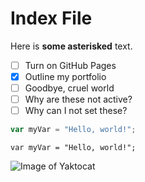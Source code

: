 # Index File
Here is **some asterisked** text.

- [ ]  Turn on GitHub Pages
- [x]  Outline my portfolio
- [ ]  Goodbye, cruel world
- [ ]  Why are these not active?
- [ ]  Why can I not set these?

``` javascript
var myVar = "Hello, world!";
```
```
var myVar = "Hello, world!";
```

![Image of Yaktocat](https://octodex.github.com/images/yaktocat.png)
